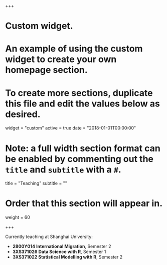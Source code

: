 +++
# Custom widget.
# An example of using the custom widget to create your own homepage section.
# To create more sections, duplicate this file and edit the values below as desired.
widget = "custom"
active = true
date = "2018-01-01T00:00:00"

# Note: a full width section format can be enabled by commenting out the `title` and `subtitle` with a `#`.
title = "Teaching"
subtitle = ""

# Order that this section will appear in.
weight = 60

+++

Currently teaching at Shanghai University:

* **2800Y014 International Migration**, Semester 2
* **3XS371026 Data Science with R**, Semester 1
* **3XS371022 Statistical Modelling with R**, Semester 2
